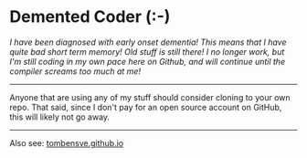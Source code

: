 

# Demented Coder (:-)

_I have been diagnosed with early onset dementia! This means 
that I have quite bad short term memory! Old stuff is still there! I no longer work, but I'm still 
coding in my own pace here on Github, and will continue until the compiler screams too much at me!_

----

Anyone that are using any of my stuff should consider cloning to your own repo. That said, since I 
don't pay for an open source account on GitHub, this will likely not go away.

----

Also see:  [tombensve.github.io](https://tombensve.github.io)

